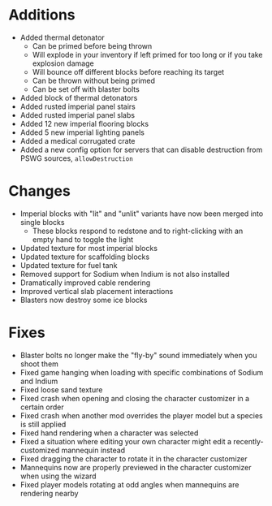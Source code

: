# Additions

* Added thermal detonator
  * Can be primed before being thrown
  * Will explode in your inventory if left primed for too long or if you take explosion damage
  * Will bounce off different blocks before reaching its target
  * Can be thrown without being primed
  * Can be set off with blaster bolts
* Added block of thermal detonators
* Added rusted imperial panel stairs
* Added rusted imperial panel slabs
* Added 12 new imperial flooring blocks
* Added 5 new imperial lighting panels
* Added a medical corrugated crate
* Added a new config option for servers that can disable destruction from PSWG sources, `allowDestruction`

# Changes

* Imperial blocks with "lit" and "unlit" variants have now been merged into single blocks
  * These blocks respond to redstone and to right-clicking with an empty hand to toggle the light
* Updated texture for most imperial blocks
* Updated texture for scaffolding blocks
* Updated texture for fuel tank
* Removed support for Sodium when Indium is not also installed
* Dramatically improved cable rendering
* Improved vertical slab placement interactions
* Blasters now destroy some ice blocks

# Fixes

* Blaster bolts no longer make the "fly-by" sound immediately when you shoot them
* Fixed game hanging when loading with specific combinations of Sodium and Indium
* Fixed loose sand texture
* Fixed crash when opening and closing the character customizer in a certain order
* Fixed crash when another mod overrides the player model but a species is still applied
* Fixed hand rendering when a character was selected
* Fixed a situation where editing your own character might edit a recently-customized mannequin instead
* Fixed dragging the character to rotate it in the character customizer
* Mannequins now are properly previewed in the character customizer when using the wizard
* Fixed player models rotating at odd angles when mannequins are rendering nearby
